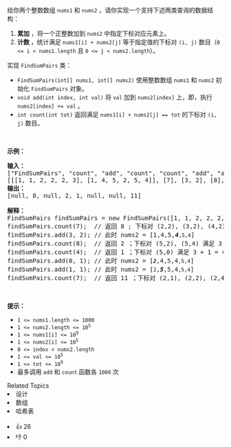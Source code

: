 <p>给你两个整数数组 <code>nums1</code> 和 <code>nums2</code> ，请你实现一个支持下述两类查询的数据结构：</p>

<ol> 
 <li><strong>累加</strong> ，将一个正整数加到 <code>nums2</code> 中指定下标对应元素上。</li> 
 <li><strong>计数 </strong>，统计满足 <code>nums1[i] + nums2[j]</code> 等于指定值的下标对 <code>(i, j)</code> 数目（<code>0 &lt;= i &lt; nums1.length</code> 且 <code>0 &lt;= j &lt; nums2.length</code>）。</li> 
</ol>

<p>实现 <code>FindSumPairs</code> 类：</p>

<ul> 
 <li><code>FindSumPairs(int[] nums1, int[] nums2)</code> 使用整数数组&nbsp;<code>nums1</code> 和 <code>nums2</code> 初始化 <code>FindSumPairs</code> 对象。</li> 
 <li><code>void add(int index, int val)</code> 将 <code>val</code> 加到 <code>nums2[index]</code> 上，即，执行 <code>nums2[index] += val</code> 。</li> 
 <li><code>int count(int tot)</code> 返回满足&nbsp;<code>nums1[i] + nums2[j] == tot</code> 的下标对 <code>(i, j)</code> 数目。</li> 
</ul>

<p>&nbsp;</p>

<p><strong>示例：</strong></p>

<pre>
<strong>输入：</strong>
["FindSumPairs", "count", "add", "count", "count", "add", "add", "count"]
[[[1, 1, 2, 2, 2, 3], [1, 4, 5, 2, 5, 4]], [7], [3, 2], [8], [4], [0, 1], [1, 1], [7]]
<strong>输出：</strong>
[null, 8, null, 2, 1, null, null, 11]

<strong>解释：</strong>
FindSumPairs findSumPairs = new FindSumPairs([1, 1, 2, 2, 2, 3], [1, 4, 5, 2, 5, 4]);
findSumPairs.count(7);  // 返回 8 ; 下标对 (2,2), (3,2), (4,2), (2,4), (3,4), (4,4) 满足 2 + 5 = 7 ，下标对 (5,1), (5,5) 满足 3 + 4 = 7
findSumPairs.add(3, 2); // 此时 nums2 = [1,4,5,<em><strong>4</strong></em><span><code>,5,4</code></span>]
findSumPairs.count(8);  // 返回 2 ；下标对 (5,2), (5,4) 满足 3 + 5 = 8
findSumPairs.count(4);  // 返回 1 ；下标对 (5,0) 满足 3 + 1 = 4
findSumPairs.add(0, 1); // 此时 nums2 = [<em><strong><code>2</code></strong></em>,4,5,4<span><code>,5,4</code></span>]
findSumPairs.add(1, 1); // 此时 nums2 = [<span><code>2</code></span>,<em><strong>5</strong></em>,5,4<span><code>,5,4</code></span>]
findSumPairs.count(7);  // 返回 11 ；下标对 (2,1), (2,2), (2,4), (3,1), (3,2), (3,4), (4,1), (4,2), (4,4) 满足 2 + 5 = 7 ，下标对 (5,3), (5,5) 满足 3 + 4 = 7
</pre>

<p>&nbsp;</p>

<p><strong>提示：</strong></p>

<ul> 
 <li><code>1 &lt;= nums1.length &lt;= 1000</code></li> 
 <li><code>1 &lt;= nums2.length &lt;= 10<sup>5</sup></code></li> 
 <li><code>1 &lt;= nums1[i] &lt;= 10<sup>9</sup></code></li> 
 <li><code>1 &lt;= nums2[i] &lt;= 10<sup>5</sup></code></li> 
 <li><code>0 &lt;= index &lt; nums2.length</code></li> 
 <li><code>1 &lt;= val &lt;= 10<sup>5</sup></code></li> 
 <li><code>1 &lt;= tot &lt;= 10<sup>9</sup></code></li> 
 <li>最多调用&nbsp;<code>add</code> 和 <code>count</code> 函数各 <code>1000</code> 次</li> 
</ul>

<div><div>Related Topics</div><div><li>设计</li><li>数组</li><li>哈希表</li></div></div><br><div><li>👍 26</li><li>👎 0</li></div>